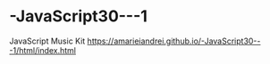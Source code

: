 # -JavaScript30---1
JavaScript Music Kit
https://amarieiandrei.github.io/-JavaScript30---1/html/index.html
